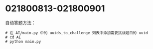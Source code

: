 # 021800813-021800901
自动答题方法：

```
# 在 AI/main.py 中的 uuids_to_challenge 列表中添加需要挑战题目的 uuid
# cd AI
# python main.py
```

